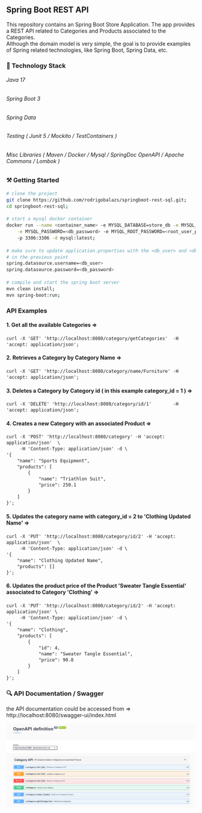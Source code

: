 ## Spring Boot REST API
This repository contains an Spring Boot Store Application. The app provides a REST API related to Categories and
Products associated to the Categories.<br/>
Although the domain model is very simple, the goal is to provide examples of Spring related technologies, like
Spring Boot, Spring Data, etc.

### 🔧 Technology Stack

###### Java 17
###### Spring Boot 3
###### Spring Data
###### Testing (  Junit 5  /  Mockito  /  TestContainers  ) 
###### Misc Libraries (  Maven  /  Docker  /  Mysql /  SpringDoc OpenAPI  /  Apache Commons  /  Lombok  )

### ⚒️ Getting Started

```bash
# clone the project
git clone https://github.com/rodrigobalazs/springboot-rest-sql.git;
cd springboot-rest-sql;

# start a mysql docker container
docker run --name <container_name> -e MYSQL_DATABASE=store_db -e MYSQL_USER=<db_user> \
    -e MYSQL_PASSWORD=<db_password> -e MYSQL_ROOT_PASSWORD=<root_user_password> \ 
    -p 3306:3306 -d mysql:latest;

# make sure to update application.properties with the <db_user> and <db_password> defined 
# in the previous point
spring.datasource.username=<db_user>
spring.datasource.password=<db_password>

# compile and start the spring boot server
mvn clean install;
mvn spring-boot:run;
```

### API Examples

#### 1. Get all the available Categories =>
```
curl -X 'GET' 'http://localhost:8080/category/getCategories'  -H 'accept: application/json';
```

#### 2. Retrieves a Category by Category Name =>
```
curl -X 'GET' 'http://localhost:8080/category/name/Furniture' -H 'accept: application/json';
```


#### 3. Deletes a Category by Category id ( in this example category_id = 1 ) =>
```
curl -X 'DELETE' 'http://localhost:8080/category/id/1'        -H 'accept: application/json';
```

#### 4. Creates a new Category with an associated Product =>
```
curl -X 'POST' 'http://localhost:8080/category' -H 'accept: application/json'  \ 
     -H 'Content-Type: application/json' -d \
'{
    "name": "Sports Equipment",
    "products": [
        {
            "name": "Triathlon Suit",
            "price": 250.1
        }
    ]
}';
```

#### 5. Updates the category name with category_id = 2 to 'Clothing Updated Name' =>
```
curl -X 'PUT' 'http://localhost:8080/category/id/2' -H 'accept: application/json'  \
     -H 'Content-Type: application/json' -d \
'{
    "name": "Clothing Updated Name",
    "products": []
}';
```

#### 6. Updates the product price of the Product 'Sweater Tangle Essential' associated to Category 'Clothing' =>
```
curl -X 'PUT' 'http://localhost:8080/category/id/2' -H 'accept: application/json' \ 
     -H 'Content-Type: application/json' -d \
'{
    "name": "Clothing",
    "products": [
        {
            "id": 4,
            "name": "Sweater Tangle Essential",
            "price": 90.8
        }
    ]
}';
```

### 🔍 API Documentation / Swagger

the API documentation could be accessed from => http://localhost:8080/swagger-ui/index.html

![](https://github.com/rodrigobalazs/springboot-rest-sql/blob/main/src/main/resources/static/api_swagger.png)
